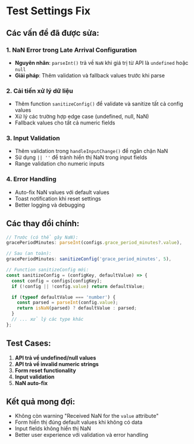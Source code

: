 # Test Settings Fix

## Các vấn đề đã được sửa:

### 1. **NaN Error trong Late Arrival Configuration**

- **Nguyên nhân**: `parseInt()` trả về `NaN` khi giá trị từ API là `undefined` hoặc `null`
- **Giải pháp**: Thêm validation và fallback values trước khi parse

### 2. **Cải tiến xử lý dữ liệu**

- Thêm function `sanitizeConfig()` để validate và sanitize tất cả config values
- Xử lý các trường hợp edge case (undefined, null, NaN)
- Fallback values cho tất cả numeric fields

### 3. **Input Validation**

- Thêm validation trong `handleInputChange()` để ngăn chặn NaN
- Sử dụng `|| ''` để tránh hiển thị NaN trong input fields
- Range validation cho numeric inputs

### 4. **Error Handling**

- Auto-fix NaN values với default values
- Toast notification khi reset settings
- Better logging và debugging

## Các thay đổi chính:

```javascript
// Trước (có thể gây NaN):
gracePeriodMinutes: parseInt(configs.grace_period_minutes?.value),

// Sau (an toàn):
gracePeriodMinutes: sanitizeConfig('grace_period_minutes', 5),

// Function sanitizeConfig mới:
const sanitizeConfig = (configKey, defaultValue) => {
  const config = configs[configKey];
  if (!config || !config.value) return defaultValue;

  if (typeof defaultValue === 'number') {
    const parsed = parseInt(config.value);
    return isNaN(parsed) ? defaultValue : parsed;
  }
  // ... xử lý các type khác
};
```

## Test Cases:

1. **API trả về undefined/null values**
2. **API trả về invalid numeric strings**
3. **Form reset functionality**
4. **Input validation**
5. **NaN auto-fix**

## Kết quả mong đợi:

- Không còn warning "Received NaN for the `value` attribute"
- Form hiển thị đúng default values khi không có data
- Input fields không hiển thị NaN
- Better user experience với validation và error handling
